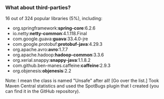 <!-- markdownlint-disable MD041 -->

### What about third-parties?

16 out of 324 popular libraries (5%), including:

- org.springframework:**spring-core**:6.2.6
- io.netty:**netty-common**:4.1.118.Final
- com.google.guava:**guava**:33.4.0-jre
- com.google.protobuf:**protobuf-java**:4.29.3
- org.apache.avro:**avro**:1.7.7
- org.apache.hadoop:**hadoop-common**:3.3.6
- org.xerial.snappy:**snappy-java**:1.1.8.2
- com.github.ben-manes.caffeine:**caffeine**:2.9.3
- org.objenesis:**objenesis**:2.2

Note: I mean the class is named "Unsafe" after all! [Go over the
list.] Took Maven Central statistics and used the SpotBugs plugin that
I created (you can find it in the GitHub repository).
